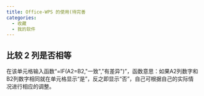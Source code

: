```yaml
---
title: Office-WPS 的使用(待完善
categories:
  - 收藏
  - 我的软件
---
```


## 比较 2 列是否相等

在该单元格输入函数“=IF(A2=B2,"一致","有差异")”，函数意思：如果A2列数字和B2列数字相同就在单元格显示“是”，反之即显示“否”，自己可根据自己的实际情况进行相应的调整。
